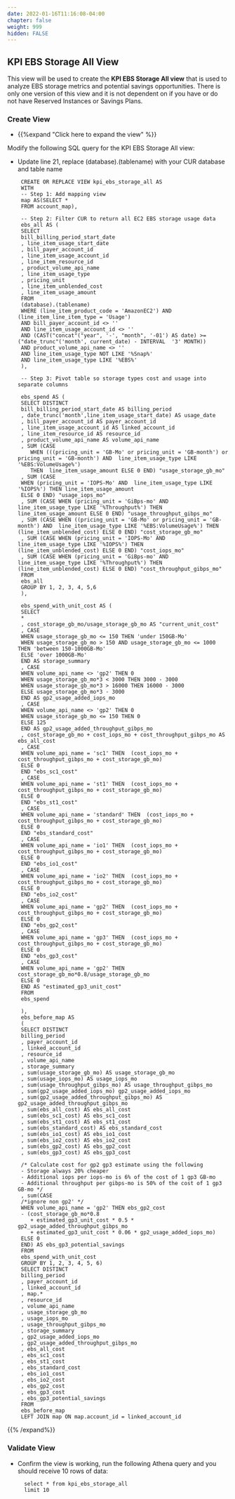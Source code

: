 ```yaml
---
date: 2022-01-16T11:16:08-04:00
chapter: false
weight: 999
hidden: FALSE
---
```




## KPI EBS Storage All View

This view will be used to create the **KPI EBS Storage All view** that is used to analyze EBS storage metrics and potential savings opportunities. There is only one version of this view and it is not dependent on if you have or do not have Reserved Instances or Savings Plans.      


### Create View
- {{%expand "Click here to expand the view" %}}

Modify the following SQL query for the KPI EBS Storage All view: 
 - Update line 21, replace (database).(tablename) with your CUR database and table name 

		CREATE OR REPLACE VIEW kpi_ebs_storage_all AS 
		WITH 
		-- Step 1: Add mapping view
		map AS(SELECT *
		FROM account_map),

		-- Step 2: Filter CUR to return all EC2 EBS storage usage data
		ebs_all AS (
		SELECT
		bill_billing_period_start_date
		, line_item_usage_start_date
		, bill_payer_account_id
		, line_item_usage_account_id
		, line_item_resource_id 
		, product_volume_api_name
		, line_item_usage_type
		, pricing_unit
		, line_item_unblended_cost
		, line_item_usage_amount
		FROM
		(database).(tablename)
		WHERE (line_item_product_code = 'AmazonEC2') AND (line_item_line_item_type = 'Usage') 
		AND bill_payer_account_id <> ''
		AND line_item_usage_account_id <> ''	   
		AND (CAST("concat"("year", '-', "month", '-01') AS date) >= ("date_trunc"('month', current_date) - INTERVAL  '3' MONTH))
		AND product_volume_api_name <> ''
		AND line_item_usage_type NOT LIKE '%Snap%'
		AND line_item_usage_type LIKE '%EBS%' 
		),

		-- Step 3: Pivot table so storage types cost and usage into separate columns

		ebs_spend AS (
		SELECT DISTINCT
		bill_billing_period_start_date AS billing_period
		, date_trunc('month',line_item_usage_start_date) AS usage_date
		, bill_payer_account_id AS payer_account_id
		, line_item_usage_account_id AS linked_account_id
		, line_item_resource_id AS resource_id
		, product_volume_api_name AS volume_api_name
		, SUM (CASE
		   WHEN (((pricing_unit = 'GB-Mo' or pricing_unit = 'GB-month') or pricing_unit = 'GB-month') AND  line_item_usage_type LIKE '%EBS:VolumeUsage%')
		   THEN  line_item_usage_amount ELSE 0 END) "usage_storage_gb_mo"
		, SUM (CASE
		WHEN (pricing_unit = 'IOPS-Mo' AND  line_item_usage_type LIKE '%IOPS%') THEN line_item_usage_amount 
		ELSE 0 END) "usage_iops_mo"
		, SUM (CASE WHEN (pricing_unit = 'GiBps-mo' AND  line_item_usage_type LIKE '%Throughput%') THEN  line_item_usage_amount ELSE 0 END) "usage_throughput_gibps_mo"
		, SUM (CASE WHEN ((pricing_unit = 'GB-Mo' or pricing_unit = 'GB-month') AND  line_item_usage_type LIKE '%EBS:VolumeUsage%') THEN  (line_item_unblended_cost) ELSE 0 END) "cost_storage_gb_mo"
		, SUM (CASE WHEN (pricing_unit = 'IOPS-Mo' AND  line_item_usage_type LIKE '%IOPS%') THEN  (line_item_unblended_cost) ELSE 0 END) "cost_iops_mo"
		, SUM (CASE WHEN (pricing_unit = 'GiBps-mo' AND  line_item_usage_type LIKE '%Throughput%') THEN  (line_item_unblended_cost) ELSE 0 END) "cost_throughput_gibps_mo"
		FROM
		ebs_all
		GROUP BY 1, 2, 3, 4, 5,6
		),

		ebs_spend_with_unit_cost AS (
		SELECT 
		*
		, cost_storage_gb_mo/usage_storage_gb_mo AS "current_unit_cost"
		, CASE
		WHEN usage_storage_gb_mo <= 150 THEN 'under 150GB-Mo'
		WHEN usage_storage_gb_mo > 150 AND usage_storage_gb_mo <= 1000 THEN 'between 150-1000GB-Mo' 
		ELSE 'over 1000GB-Mo' 
		END AS storage_summary
		, CASE
		WHEN volume_api_name <> 'gp2' THEN 0
		WHEN usage_storage_gb_mo*3 < 3000 THEN 3000 - 3000
		WHEN usage_storage_gb_mo*3 > 16000 THEN 16000 - 3000
		ELSE usage_storage_gb_mo*3 - 3000
		END AS gp2_usage_added_iops_mo
		, CASE
		WHEN volume_api_name <> 'gp2' THEN 0
		WHEN usage_storage_gb_mo <= 150 THEN 0 
		ELSE 125
		END AS gp2_usage_added_throughput_gibps_mo
		, cost_storage_gb_mo + cost_iops_mo + cost_throughput_gibps_mo AS ebs_all_cost
		, CASE
		WHEN volume_api_name = 'sc1' THEN  (cost_iops_mo + cost_throughput_gibps_mo + cost_storage_gb_mo)
		ELSE 0
		END "ebs_sc1_cost"	
		, CASE
		WHEN volume_api_name = 'st1' THEN  (cost_iops_mo + cost_throughput_gibps_mo + cost_storage_gb_mo)
		ELSE 0
		END "ebs_st1_cost"	
		, CASE
		WHEN volume_api_name = 'standard' THEN  (cost_iops_mo + cost_throughput_gibps_mo + cost_storage_gb_mo)
		ELSE 0
		END "ebs_standard_cost"				   
		, CASE
		WHEN volume_api_name = 'io1' THEN  (cost_iops_mo + cost_throughput_gibps_mo + cost_storage_gb_mo)
		ELSE 0
		END "ebs_io1_cost"
		, CASE
		WHEN volume_api_name = 'io2' THEN  (cost_iops_mo + cost_throughput_gibps_mo + cost_storage_gb_mo)
		ELSE 0
		END "ebs_io2_cost"			   
		, CASE
		WHEN volume_api_name = 'gp2' THEN  (cost_iops_mo + cost_throughput_gibps_mo + cost_storage_gb_mo)
		ELSE 0
		END "ebs_gp2_cost"
		, CASE
		WHEN volume_api_name = 'gp3' THEN  (cost_iops_mo + cost_throughput_gibps_mo + cost_storage_gb_mo)
		ELSE 0
		END "ebs_gp3_cost"
		, CASE
		WHEN volume_api_name = 'gp2' THEN cost_storage_gb_mo*0.8/usage_storage_gb_mo
		ELSE 0
		END AS "estimated_gp3_unit_cost"
		FROM
		ebs_spend

		),
		ebs_before_map AS		
		( 
		SELECT DISTINCT
		billing_period
		, payer_account_id
		, linked_account_id
		, resource_id
		, volume_api_name
		, storage_summary
		, sum(usage_storage_gb_mo) AS usage_storage_gb_mo
		, sum(usage_iops_mo) AS usage_iops_mo
		, sum(usage_throughput_gibps_mo) AS usage_throughput_gibps_mo
		, sum(gp2_usage_added_iops_mo) gp2_usage_added_iops_mo
		, sum(gp2_usage_added_throughput_gibps_mo) AS gp2_usage_added_throughput_gibps_mo
		, sum(ebs_all_cost) AS ebs_all_cost
		, sum(ebs_sc1_cost) AS ebs_sc1_cost
		, sum(ebs_st1_cost) AS ebs_st1_cost 
		, sum(ebs_standard_cost) AS ebs_standard_cost
		, sum(ebs_io1_cost) AS ebs_io1_cost
		, sum(ebs_io2_cost) AS ebs_io2_cost
		, sum(ebs_gp2_cost) AS ebs_gp2_cost
		, sum(ebs_gp3_cost) AS ebs_gp3_cost

		/* Calculate cost for gp2 gp3 estimate using the following
		- Storage always 20% cheaper
		- Additional iops per iops-mo is 6% of the cost of 1 gp3 GB-mo
		- Additional throughput per gibps-mo is 50% of the cost of 1 gp3 GB-mo */
		, sum(CASE 
		/*ignore non gp2' */
		WHEN volume_api_name = 'gp2' THEN ebs_gp2_cost
		- (cost_storage_gb_mo*0.8 
		   + estimated_gp3_unit_cost * 0.5 * gp2_usage_added_throughput_gibps_mo
		   + estimated_gp3_unit_cost * 0.06 * gp2_usage_added_iops_mo)
		ELSE 0
		END) AS ebs_gp3_potential_savings
		FROM 
		ebs_spend_with_unit_cost 
		GROUP BY 1, 2, 3, 4, 5, 6)
		SELECT DISTINCT
		billing_period
		, payer_account_id
		, linked_account_id
		, map.*
		, resource_id
		, volume_api_name
		, usage_storage_gb_mo
		, usage_iops_mo
		, usage_throughput_gibps_mo
		, storage_summary
		, gp2_usage_added_iops_mo
		, gp2_usage_added_throughput_gibps_mo
		, ebs_all_cost
		, ebs_sc1_cost
		, ebs_st1_cost 
		, ebs_standard_cost
		, ebs_io1_cost
		, ebs_io2_cost
		, ebs_gp2_cost
		, ebs_gp3_cost
		, ebs_gp3_potential_savings
		FROM 
		ebs_before_map
		LEFT JOIN map ON map.account_id = linked_account_id 

{{% /expand%}}




### Validate View 
- Confirm the view is working, run the following Athena query and you should receive 10 rows of data:

        select * from kpi_ebs_storage_all
        limit 10
